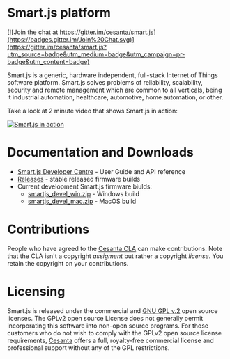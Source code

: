# Smart.js platform

[![Join the chat at https://gitter.im/cesanta/smart.js](https://badges.gitter.im/Join%20Chat.svg)](https://gitter.im/cesanta/smart.js?utm_source=badge&utm_medium=badge&utm_campaign=pr-badge&utm_content=badge)

Smart.js is a generic, hardware independent, full-stack
Internet of Things software platform.
Smart.js solves problems of reliability, scalability, security
and remote management which are common to all verticals, being it industrial
automation, healthcare, automotive, home automation, or other.

Take a look at 2 minute video that shows Smart.js in action:

[![Smart.js in action](https://docs.cesanta.com/images/Smart.js.clip.png)](https://www.youtube.com/watch?v=6DYfGsqQzCg)

# Documentation and Downloads

- [Smart.js Developer Centre](https://docs.cesanta.com/smartjs) - User Guide and API reference
- [Releases](releases) - stable released firmware builds
- Current development Smart.js firmware biulds:
   - [smartjs\_devel\_win.zip](https://goo.gl/1E6Vms) - Windows build
   - [smartjs\_devel\_mac.zip](https://goo.gl/849sHV) - MacOS build

# Contributions

People who have agreed to the
[Cesanta CLA](https://docs.cesanta.com/contributors_la.shtml)
can make contributions. Note that the CLA isn't a copyright
_assigment_ but rather a copyright _license_.
You retain the copyright on your contributions.

# Licensing

Smart.js is released under the commercial and
[GNU GPL v.2](http://www.gnu.org/licenses/old-licenses/gpl-2.0.html) open
source licenses. The GPLv2 open source License does not generally permit
incorporating this software into non-open source programs.
For those customers who do not wish to comply with the GPLv2 open
source license requirements,
[Cesanta](https://www.cesanta.com) offers a full,
royalty-free commercial license and professional support
without any of the GPL restrictions.
